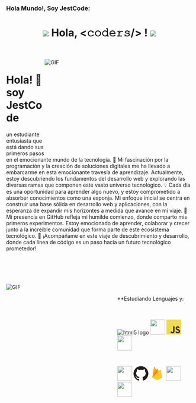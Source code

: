 ### Hola Mundo!, Soy JestCode:

<h1 align="center">
  <a target="_blank">
    <img src="https://github.com/JayantGoel001/JayantGoel001/blob/master/GIF/Earth.gif" width="24px" style="max-width:100%;">
  </a>
  Hola, &lt;𝚌𝚘𝚍𝚎𝚛𝚜/&gt; !
  <a target="_blank">
    <img src="https://github.com/JayantGoel001/JayantGoel001/blob/master/GIF/Hi.gif" width="40px" />
  </a>
</h1>

<br/>
<br/>
<a target="_blank">
  <img align="right" height="250" width="400" alt="GIF" src="https://github.com/JayantGoel001/JayantGoel001/blob/master/GIF/code.gif">
</a>

# Hola! 👋 soy JestCode  
un estudiante entusiasta que está dando sus primeros pasos en el emocionante mundo de la tecnología.
🚀 Mi fascinación por la programación y la creación de soluciones digitales me ha llevado a embarcarme en esta emocionante travesía de aprendizaje. Actualmente, estoy descubriendo los fundamentos del desarrollo web y explorando las diversas ramas que componen este vasto universo tecnológico.
💡 Cada día es una oportunidad para aprender algo nuevo, y estoy comprometido a absorber conocimientos como una esponja. Mi enfoque inicial se centra en construir una base sólida en desarrollo web y aplicaciones, con la esperanza de expandir mis horizontes a medida que avance en mi viaje.
🌱 Mi presencia en GitHub refleja mi humilde comienzo, donde comparto mis primeros  experimentos. Estoy emocionado de aprender, colaborar y crecer junto a la increíble comunidad que forma parte de este ecosistema tecnológico.
🔗 ¡Acompáñame en este viaje de descubrimiento y desarrollo, donde cada línea de código es un paso hacia un futuro tecnológico prometedor!

<br/>
<br/>







#

<a target="_blank"><img align="left" height="300" width="300" alt="GIF" src="https://github.com/JayantGoel001/JayantGoel001/blob/master/GIF/github.gif"></a>
<br/>


**Estudiando Lenguajes y:  


<br/>
<br/>
<img src="https://cdn.jsdelivr.net/gh/devicons/devicon/icons/html5/html5-original.svg" height="40" width="52" alt="html5 logo"  />
<code><img height="40" width="40" src="https://cdn.iconscout.com/icon/free/png-256/css-131-722685.png"></code>
<code><img height="40" width="40" src="https://raw.githubusercontent.com/github/explore/80688e429a7d4ef2fca1e82350fe8e3517d3494d/topics/javascript/javascript.png"></code>
<code><img height="40" width="40" src="https://cdn4.iconfinder.com/data/icons/logos-3/600/React.js_logo-512.png"></code>


#
<code><img height="40" width="40" src="https://upload.wikimedia.org/wikipedia/commons/thumb/3/3f/Git_icon.svg/1024px-Git_icon.svg.png"></code>
<code><img height="40" width="40" src="https://raw.githubusercontent.com/github/explore/80688e429a7d4ef2fca1e82350fe8e3517d3494d/topics/github-api/github-api.png"></code>
<code><img height="40" width="40" src="https://raw.githubusercontent.com/github/explore/80688e429a7d4ef2fca1e82350fe8e3517d3494d/topics/firebase/firebase.png"></code>
<code><img height="40" width="40" src="https://cdn.worldvectorlogo.com/logos/nodejs-icon.svg"></code>
<code><img height="40" width="40" src="https://upload.wikimedia.org/wikipedia/commons/a/ab/Linux_Logo_in_Linux_Libertine_Font.svg"></code>

<br/>

